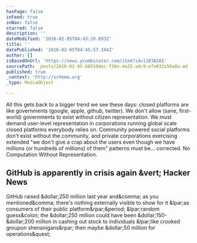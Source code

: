 ```yaml
---
hasPage: false
inFeed: true
inNav: false
starred: false
description: ''
dateModified: '2016-02-05T04:43:20.093Z'
title: ''
datePublished: '2016-02-05T04:45:57.194Z'
author: []
isBasedOnUrl: 'https://news.ycombinator.com/item?id=11038281'
sourcePath: _posts/2016-02-05-885584ec-f30e-4e25-adc9-efe032a50a8a.md
published: true
_context: 'http://schema.org'
_type: MediaObject

---
```

All this gets back to a bigger trend we see these days: closed platforms are like governments (google, apple, github, twitter). We don't allow (sane, first-world) governments to exist without citizen representation. We must demand user-level representation in corporations running global scale closed platforms everybody relies on. Community powered social platforms don't exist without the community, and private corporations exercising extended "we don't give a crap about the users even though we have millions (or hundreds of millions) of them" patterns must be... corrected.
No Computation Without Representation.

<article style=""><h1>GitHub is apparently in crisis again &amp;vert; Hacker News</h1><p>GitHub raised &amp;dollar;250 million last year and&amp;comma; as you mentioned&amp;comma; there's nothing externally visible to show for it &amp;lpar;as consumers of their public platform&amp;rpar;&amp;period; &amp;lpar;random guess&amp;colon; the &amp;dollar;250 million could have been &amp;dollar;150-&amp;dollar;200 million in cashing out stock to individuals &amp;lpar;like crooked groupon shenanigans&amp;rpar; then maybe &amp;dollar;50 million for operations&amp;quest;</p></article>